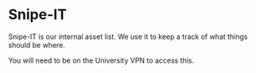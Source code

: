 # Snipe-IT

Snipe-IT is our internal asset list. We use it to keep a track of what things should be where.

You will need to be on the University VPN to access this.